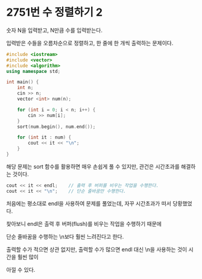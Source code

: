 # 2751번 수 정렬하기 2

숫자 N을 입력받고, N만큼 수를 입력받는다.

입력받은 수들을 오름차순으로 정렬하고, 한 줄에 한 개씩 출력하는 문제이다.

```cpp
#include <iostream>
#include <vector>
#include <algorithm>
using namespace std;

int main() {
	int n;
	cin >> n;
	vector <int> num(n);

	for (int i = 0; i < n; i++) {
		cin >> num[i];
	}
	sort(num.begin(), num.end());

	for (int it : num) {
		cout << it << "\n";
	}
}
```

해당 문제는 sort 함수를 활용하면 매우 손쉽게 풀 수 있지만, 관건은 시간초과를 해결하는 것이다.

```cpp
cout << it << endl;    // 출력 후 버퍼를 비우는 작업을 수행한다.
cout << it << "\n";    // 단순 줄바꿈만 수행한다.
```

 처음에는 평소대로 endl을 사용하여 문제를 풀었는데, 자꾸 시간초과가 떠서 당황했었다.

 찾아보니 endl은 출력 후 버퍼(flush)를 비우는 작업을 수행하기 때문에

단순 줄바꿈을 수행하는 \n보다 훨씬 느려진다고 한다.

 출력할 수가 적으면 상관 없지만, 출력할 수가 많으면 endl 대신 \n을 사용하는 것이 시간을 훨씬 많이

아낄 수 있다.